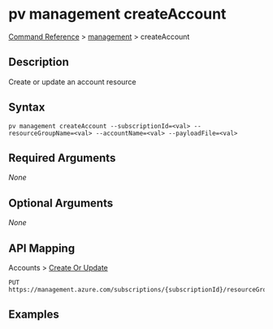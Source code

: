 # pv management createAccount
[Command Reference](../../../README.md#command-reference) > [management](./main.md) > createAccount

## Description
Create or update an account resource

## Syntax
```
pv management createAccount --subscriptionId=<val> --resourceGroupName=<val> --accountName=<val> --payloadFile=<val>
```

## Required Arguments
*None*

## Optional Arguments
*None*

## API Mapping
Accounts > [Create Or Update](https://docs.microsoft.com/en-us/rest/api/purview/accounts/create-or-update)
```
PUT https://management.azure.com/subscriptions/{subscriptionId}/resourceGroups/{resourceGroupName}/providers/Microsoft.Purview/accounts/{accountName}
```

## Examples
```powershell

```